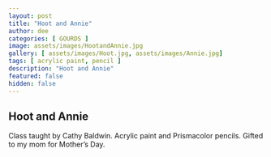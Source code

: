 ```yaml
---
layout: post
title: "Hoot and Annie"
author: dee
categories: [ GOURDS ]
image: assets/images/HootandAnnie.jpg
gallery: [ assets/images/Hoot.jpg, assets/images/Annie.jpg]
tags: [ acrylic paint, pencil ]
description: "Hoot and Annie"
featured: false
hidden: false
---
```


## Hoot and Annie

Class taught by Cathy Baldwin. Acrylic paint and Prismacolor pencils. Gifted to my mom for Mother’s Day.
